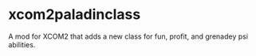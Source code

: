 # xcom2paladinclass
A mod for XCOM2 that adds a new class for fun, profit, and grenadey psi abilities.
